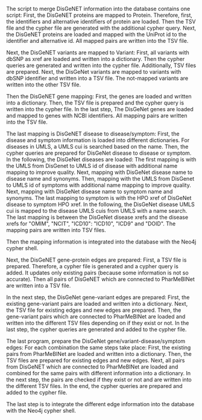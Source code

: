 The script to merge DisGeNET information into the database contains one script:
First, the DisGeNET proteins are mapped to Protein. 
    Therefore, first, the identifiers and alternative identifiers of protein are loaded.
    Then the TSV file and the cypher file are generated with the additional cypher query. 
    Next, the DisGeNET proteins are loaded and mapped with the UniProt id to the identifier and alternative id. All mapped pairs are written into the TSV file.

Next, the DisGeNET variants are mapped to Variant:
    First, all variants with dbSNP as xref are loaded and written into a dictionary.
    Then the cypher queries are generated and written into the cypher file. Additionally, TSV files are prepared.
    Next, the DisGeNet variants are mapped to variants with dbSNP identifier and written into a TSV file. The not-mapped variants are written into the other TSV file.

Then the DisGeNET gene mapping:
    First, the genes are loaded and written into a dictionary.
    Then, the TSV file is prepared and the cypher query is written into the cypher file.
    In the last step, The DisGeNet genes are loaded and mapped to genes with NCBI identifiers. All mapping pairs are written into the TSV file.

The last mapping is DisGeNET disease to disease/symptom:
    First, the disease and symptom information is loaded into different dictionaries. For diseases in UMLS, a UMLS cui is searched based on the name.
    Then, the cypher queries are prepared for DisGeNet disease to disease or symptom.
    In the following, the DisGeNet diseases are loaded:
        The first mapping is with the UMLS from DisGenet to UMLS id of disease with additional name mapping to improve quality.
        Next, mapping with DisGeNet disease name to disease name and synonyms.
        Then, mapping with the UMLS from DisGenet to UMLS id of symptoms with additional name mapping to improve quality.
        Next, mapping with DisGeNet disease name to symptom name and synonyms.
        The last mapping to symptom is with the HPO xref of DisGeNet disease to symptom HPO xref.
        In the following, the DisGeNet disease UMLS cui is mapped to the disease UMLS cuis from UMLS with a name search.
        The last mapping is between the DisGeNet disease xrefs and the disease xrefs for "OMIM", "NCIT",  "ICD10": "ICD10", "ICD9" and "DOID".
    The mapping pairs are written into TSV files.



Then the mapping information is integrated into the database with the Neo4j cypher shell.

Next, the DisGeNET gene-protein edges are prepared:
    First, a TSV file is prepared.
    Therefore, a cypher file is generated and a cypher query is added. It updates only existing pairs (because some information is not so accurate).
    Then all pairs of DisGeNET which are connected to PharMeBINet are written into a TSV file.

In the next step, the DisGeNet gene-variant edges are prepared:
    First, the existing gene-variant pairs are loaded and written into a dictionary.
    Next, the TSV file for existing edges and new edges are prepared.
    Then, the gene-variant pairs which are connected to PharMeBINet are loaded and written into the different TSV files depending on if they exist or not.
    In the last step, the cypher queries are generated and added to the cypher file.

The last program, prepare the DisGeNet gene/variant-disease/symptom edges:
    For each combination the same steps take place:
        First, the existing pairs from PharMeBINet are loaded and written into a dictionary.
        Then, the TSV files are prepared for existing edges and new edges.
        Next, all pairs from DisGeNET which are connected to PharMeBINet are loaded and combined for the same pairs with different information into a dictionary.
        In the next step, the pairs are checked if they exist or not and are written into the different TSV files.
        In the end, the cypher queries are prepared and added to the cypher file.


The last step is to integrate the different edge information into the database with the Neo4j cypher shell.